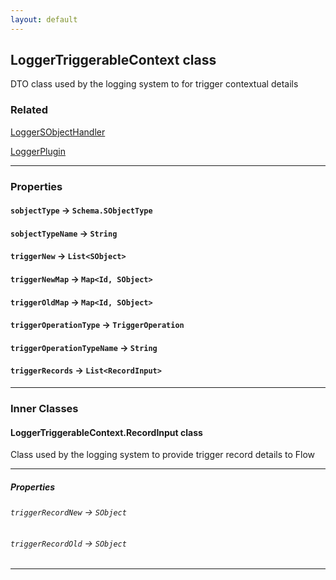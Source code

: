 ```yaml
---
layout: default
---
```


## LoggerTriggerableContext class

DTO class used by the logging system to for trigger contextual details

### Related

[LoggerSObjectHandler](LoggerSObjectHandler)

[LoggerPlugin](LoggerPlugin)

---

### Properties

#### `sobjectType` → `Schema.SObjectType`

#### `sobjectTypeName` → `String`

#### `triggerNew` → `List<SObject>`

#### `triggerNewMap` → `Map<Id, SObject>`

#### `triggerOldMap` → `Map<Id, SObject>`

#### `triggerOperationType` → `TriggerOperation`

#### `triggerOperationTypeName` → `String`

#### `triggerRecords` → `List<RecordInput>`

---

### Inner Classes

#### LoggerTriggerableContext.RecordInput class

Class used by the logging system to provide trigger record details to Flow

---

##### Properties

###### `triggerRecordNew` → `SObject`

###### `triggerRecordOld` → `SObject`

---
